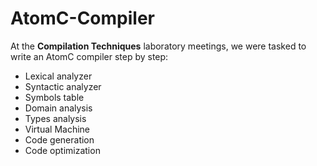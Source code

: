 # AtomC-Compiler

At the **Compilation Techniques** laboratory meetings, we were tasked to write an AtomC compiler step by step:
- Lexical analyzer
- Syntactic analyzer
- Symbols table
- Domain analysis
- Types analysis
- Virtual Machine
- Code generation
- Code optimization
